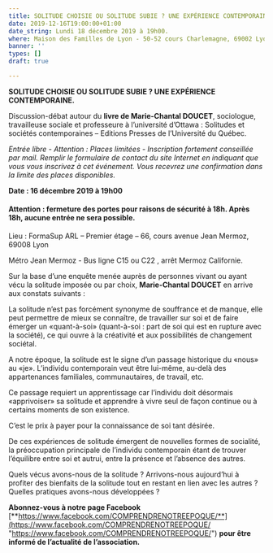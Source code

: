```yaml
---
title: SOLITUDE CHOISIE OU SOLITUDE SUBIE ? UNE EXPÉRIENCE CONTEMPORAINE.
date: 2019-12-16T19:00:00+01:00
date_string: Lundi 18 décembre 2019 à 19h00.
where: Maison des Familles de Lyon - 50-52 cours Charlemagne, 69002 Lyon.
banner: ''
types: []
draft: true

---
```

**SOLITUDE CHOISIE OU SOLITUDE SUBIE ? UNE EXPÉRIENCE CONTEMPORAINE.**

Discussion-débat autour du **livre de Marie-Chantal DOUCET**, sociologue, travailleuse sociale et professeure à l’université d’Ottawa : Solitudes et sociétés contemporaines – Editions Presses de l’Université du Québec.

_Entrée libre - Attention : Places limitées - Inscription fortement conseillée par mail. Remplir le formulaire de contact du site Internet en indiquant que vous vous inscrivez à cet événement. Vous recevrez une confirmation dans la limite des places disponibles._

**Date : 16 décembre 2019 à 19h00**

#### **Attention : fermeture des portes pour raisons de sécurité à 18h. Après 18h, aucune entrée ne sera possible.**

Lieu : FormaSup ARL – Premier étage – 66, cours avenue Jean Mermoz, 69008 Lyon

Métro Jean Mermoz - Bus ligne C15 ou C22 , arrêt Mermoz Californie.

Sur la base d’une enquête menée auprès de personnes vivant ou ayant vécu la solitude imposée ou par choix, **Marie-Chantal DOUCET** en arrive aux constats suivants :

La solitude n’est pas forcément synonyme de souffrance et de manque, elle peut permettre de mieux se connaître, de travailler sur soi et de faire émerger un «quant-à-soi» (quant-à-soi : part de soi qui est en rupture avec la société), ce qui ouvre à la créativité et aux possibilités de changement sociétal.

A notre époque, la solitude est le signe d’un passage historique du «nous» au «je». L’individu contemporain veut être lui-même, au-delà des appartenances familiales, communautaires, de travail, etc.

Ce passage requiert un apprentissage car l’individu doit désormais «apprivoiser» sa solitude et apprendre à vivre seul de façon continue ou à certains moments de son existence.

C’est le prix à payer pour la connaissance de soi tant désirée.

De ces expériences de solitude émergent de nouvelles formes de socialité, la préoccupation principale de l’individu contemporain étant de trouver l’équilibre entre soi et autrui, entre la présence et l’absence des autres.

Quels vécus avons-nous de la solitude ? Arrivons-nous aujourd’hui à profiter des bienfaits de la solitude tout en restant en lien avec les autres ? Quelles pratiques avons-nous développées ?

**Abonnez-vous à notre page Facebook** [**https://www.facebook.com/COMPRENDRENOTREEPOQUE/**](https://www.facebook.com/COMPRENDRENOTREEPOQUE/ "https://www.facebook.com/COMPRENDRENOTREEPOQUE/") **pour être informé de l’actualité de l’association.**